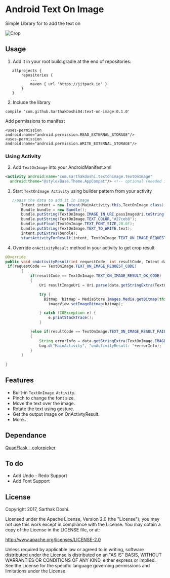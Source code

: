 Android Text On Image
=======

Simple Library for to add the text on 

![Crop](https://github.com/SarthakDoshi04/text-on-image/blob/master/art/working.gif?raw=true)

## Usage
1. Add it in your root build.gradle at the end of repositories:

 ```
	allprojects {
		repositories {
			...
			maven { url 'https://jitpack.io' }
		}
	}
 ```

2. Include the library

 ```
 compile 'com.github.SarthakDoshi04:text-on-image:0.1.0'
 ```

Add permissions to manifest

 ```
 <uses-permission android:name="android.permission.READ_EXTERNAL_STORAGE"/>
 <uses-permission android:name="android.permission.WRITE_EXTERNAL_STORAGE"/>
 ```

### Using Activity

2. Add `TextOnImage` into your AndroidManifest.xml
 ```xml
 <activity android:name="com.sarthakdoshi.textonimage.TextOnImage"
   android:theme="@style/Base.Theme.AppCompat"/> <!-- optional (needed if default theme has no action bar) -->
 ```

3. Start `TextOnImage Activity` using builder pattern from your activity
 ```java
    //pass the data to add it in image
        Intent intent = new Intent(MainActivity.this,TextOnImage.class);
        Bundle bundle = new Bundle();
        bundle.putString(TextOnImage.IMAGE_IN_URI,passImageUri.toString()); //image uri
        bundle.putString(TextOnImage.TEXT_COLOR,"#27ceb8");                 //initial color of the text
        bundle.putFloat(TextOnImage.TEXT_FONT_SIZE,20.0f);                  //initial text size
        bundle.putString(TextOnImage.TEXT_TO_WRITE,text);                   //text to be add in the image
        intent.putExtras(bundle);
        startActivityForResult(intent, TextOnImage.TEXT_ON_IMAGE_REQUEST_CODE); //start activity for the result

 ```

4. Override `onActivityResult` method in your activity to get crop result
 ```java
 @Override
 public void onActivityResult(int requestCode, int resultCode, Intent data) {
  if(requestCode == TextOnImage.TEXT_ON_IMAGE_REQUEST_CODE)
        {
            if(resultCode == TextOnImage.TEXT_ON_IMAGE_RESULT_OK_CODE)
            {
                Uri resultImageUri = Uri.parse(data.getStringExtra(TextOnImage.IMAGE_OUT_URI));

                try {
                  Bitmap  bitmap = MediaStore.Images.Media.getBitmap(this.getContentResolver(), resultImageUri);
                    imageView.setImageBitmap(bitmap);

                } catch (IOException e) {
                    e.printStackTrace();
                }

            }else if(resultCode == TextOnImage.TEXT_ON_IMAGE_RESULT_FAILED_CODE)
            {
                String errorInfo = data.getStringExtra(TextOnImage.IMAGE_OUT_ERROR);
                Log.d("MainActivity", "onActivityResult: "+errorInfo);
            }
        }
        
 }
 ```

## Features
- Built-in `TextOnImage Activity`.
- Pinch to change the font size.
- Move the text over the image.
- Rotate the text using gesture.
- Get the output Image on OnActivtyResult.
- More..
 
## Dependance
  [QuadFlask - colorpicker](https://github.com/QuadFlask/colorpicker)
  
## To do

* Add Undo - Redo Support 
* Add Font Support
  
## License

Copyright 2017, Sarthak Doshi.

Licensed under the Apache License, Version 2.0 (the "License"); you may not use this work except in compliance with the   License.
You may obtain a copy of the License in the LICENSE file, or at:

  http://www.apache.org/licenses/LICENSE-2.0

Unless required by applicable law or agreed to in writing, software distributed under the License is distributed on an "AS   IS" BASIS, WITHOUT WARRANTIES OR CONDITIONS OF ANY KIND, either express or implied. See the License for the specific language governing permissions and limitations under the License.
